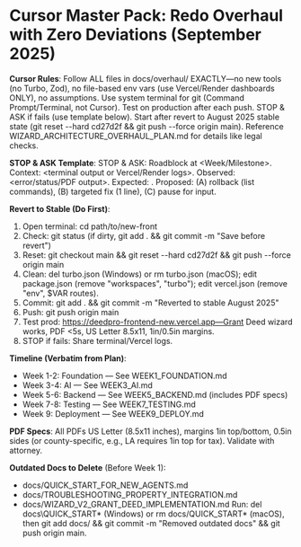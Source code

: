 # Cursor Master Pack: Redo Overhaul with Zero Deviations (September 2025)

**Cursor Rules**: Follow ALL files in docs/overhaul/ EXACTLY—no new tools (no Turbo, Zod), no file-based env vars (use Vercel/Render dashboards ONLY), no assumptions. Use system terminal for git (Command Prompt/Terminal, not Cursor). Test on production after each push. STOP & ASK if fails (use template below). Start after revert to August 2025 stable state (git reset --hard cd27d2f && git push --force origin main). Reference WIZARD_ARCHITECTURE_OVERHAUL_PLAN.md for details like legal checks.

**STOP & ASK Template**:
STOP & ASK: Roadblock at <Week/Milestone>.
Context: <terminal output or Vercel/Render logs>.
Observed: <error/status/PDF output>.
Expected: <success criteria from milestone>.
Proposed: (A) rollback (list commands), (B) targeted fix (1 line), (C) pause for input.

**Revert to Stable (Do First)**:
1. Open terminal: cd path/to/new-front
2. Check: git status (if dirty, git add . && git commit -m "Save before revert")
3. Reset: git checkout main && git reset --hard cd27d2f && git push --force origin main
4. Clean: del turbo.json (Windows) or rm turbo.json (macOS); edit package.json (remove "workspaces", "turbo"); edit vercel.json (remove "env", $VAR routes).
5. Commit: git add . && git commit -m "Reverted to stable August 2025"
6. Push: git push origin main
7. Test prod: https://deedpro-frontend-new.vercel.app—Grant Deed wizard works, PDF <5s, US Letter 8.5x11, 1in/0.5in margins.
8. STOP if fails: Share terminal/Vercel logs.

**Timeline (Verbatim from Plan)**:
- Week 1-2: Foundation — See WEEK1_FOUNDATION.md
- Week 3-4: AI — See WEEK3_AI.md
- Week 5-6: Backend — See WEEK5_BACKEND.md (includes PDF specs)
- Week 7-8: Testing — See WEEK7_TESTING.md
- Week 9: Deployment — See WEEK9_DEPLOY.md

**PDF Specs**: All PDFs US Letter (8.5x11 inches), margins 1in top/bottom, 0.5in sides (or county-specific, e.g., LA requires 1in top for tax). Validate with attorney.

**Outdated Docs to Delete** (Before Week 1):
- docs/QUICK_START_FOR_NEW_AGENTS.md
- docs/TROUBLESHOOTING_PROPERTY_INTEGRATION.md
- docs/WIZARD_V2_GRANT_DEED_IMPLEMENTATION.md
Run: del docs\QUICK_START* (Windows) or rm docs/QUICK_START* (macOS), then git add docs/ && git commit -m "Removed outdated docs" && git push origin main.